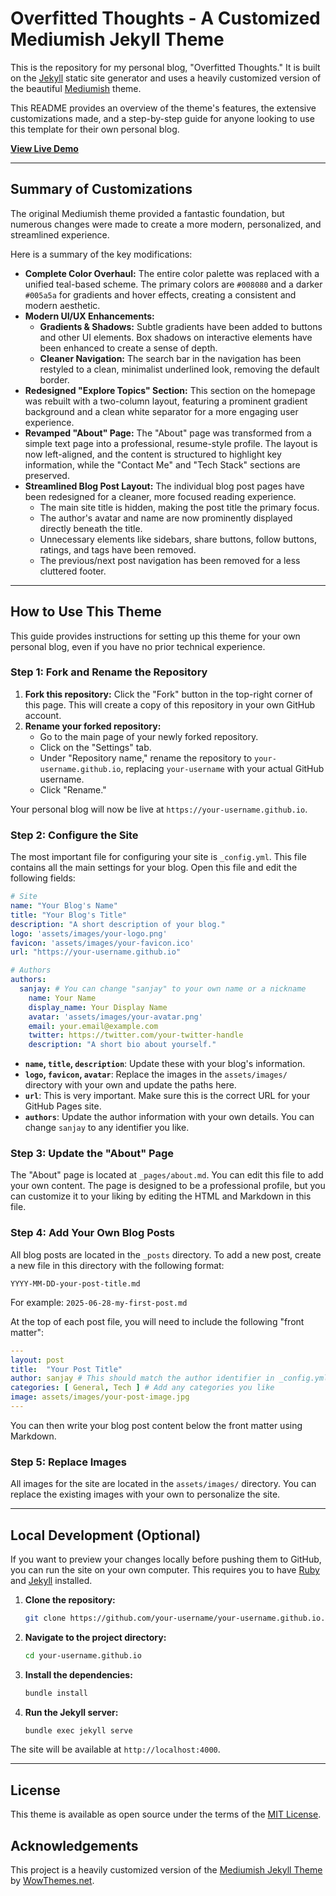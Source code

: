# Overfitted Thoughts - A Customized Mediumish Jekyll Theme

This is the repository for my personal blog, "Overfitted Thoughts." It is built on the [Jekyll](https://jekyllrb.com/) static site generator and uses a heavily customized version of the beautiful [Mediumish](https://github.com/wowthemesnet/mediumish-jekyll-theme) theme.

This README provides an overview of the theme's features, the extensive customizations made, and a step-by-step guide for anyone looking to use this template for their own personal blog.

**[View Live Demo](https://sanjay-ks23.github.io/)**

---

## Summary of Customizations

The original Mediumish theme provided a fantastic foundation, but numerous changes were made to create a more modern, personalized, and streamlined experience.

Here is a summary of the key modifications:

*   **Complete Color Overhaul:** The entire color palette was replaced with a unified teal-based scheme. The primary colors are `#008080` and a darker `#005a5a` for gradients and hover effects, creating a consistent and modern aesthetic.
*   **Modern UI/UX Enhancements:**
    *   **Gradients & Shadows:** Subtle gradients have been added to buttons and other UI elements. Box shadows on interactive elements have been enhanced to create a sense of depth.
    *   **Cleaner Navigation:** The search bar in the navigation has been restyled to a clean, minimalist underlined look, removing the default border.
*   **Redesigned "Explore Topics" Section:** This section on the homepage was rebuilt with a two-column layout, featuring a prominent gradient background and a clean white separator for a more engaging user experience.
*   **Revamped "About" Page:** The "About" page was transformed from a simple text page into a professional, resume-style profile. The layout is now left-aligned, and the content is structured to highlight key information, while the "Contact Me" and "Tech Stack" sections are preserved.
*   **Streamlined Blog Post Layout:** The individual blog post pages have been redesigned for a cleaner, more focused reading experience.
    *   The main site title is hidden, making the post title the primary focus.
    *   The author's avatar and name are now prominently displayed directly beneath the title.
    *   Unnecessary elements like sidebars, share buttons, follow buttons, ratings, and tags have been removed.
    *   The previous/next post navigation has been removed for a less cluttered footer.

---

## How to Use This Theme

This guide provides instructions for setting up this theme for your own personal blog, even if you have no prior technical experience.

### Step 1: Fork and Rename the Repository

1.  **Fork this repository:** Click the "Fork" button in the top-right corner of this page. This will create a copy of this repository in your own GitHub account.
2.  **Rename your forked repository:**
    *   Go to the main page of your newly forked repository.
    *   Click on the "Settings" tab.
    *   Under "Repository name," rename the repository to `your-username.github.io`, replacing `your-username` with your actual GitHub username.
    *   Click "Rename."

Your personal blog will now be live at `https://your-username.github.io`.

### Step 2: Configure the Site

The most important file for configuring your site is `_config.yml`. This file contains all the main settings for your blog. Open this file and edit the following fields:

```yaml
# Site
name: "Your Blog's Name"
title: "Your Blog's Title"
description: "A short description of your blog."
logo: 'assets/images/your-logo.png'
favicon: 'assets/images/your-favicon.ico'
url: "https://your-username.github.io"

# Authors
authors:
  sanjay: # You can change "sanjay" to your own name or a nickname
    name: Your Name
    display_name: Your Display Name
    avatar: 'assets/images/your-avatar.png'
    email: your.email@example.com
    twitter: https://twitter.com/your-twitter-handle
    description: "A short bio about yourself."
```

*   **`name`, `title`, `description`**: Update these with your blog's information.
*   **`logo`, `favicon`, `avatar`**: Replace the images in the `assets/images/` directory with your own and update the paths here.
*   **`url`**: This is very important. Make sure this is the correct URL for your GitHub Pages site.
*   **`authors`**: Update the author information with your own details. You can change `sanjay` to any identifier you like.

### Step 3: Update the "About" Page

The "About" page is located at `_pages/about.md`. You can edit this file to add your own content. The page is designed to be a professional profile, but you can customize it to your liking by editing the HTML and Markdown in this file.

### Step 4: Add Your Own Blog Posts

All blog posts are located in the `_posts` directory. To add a new post, create a new file in this directory with the following format:

`YYYY-MM-DD-your-post-title.md`

For example: `2025-06-28-my-first-post.md`

At the top of each post file, you will need to include the following "front matter":

```yaml
---
layout: post
title:  "Your Post Title"
author: sanjay # This should match the author identifier in _config.yml
categories: [ General, Tech ] # Add any categories you like
image: assets/images/your-post-image.jpg
---
```

You can then write your blog post content below the front matter using Markdown.

### Step 5: Replace Images

All images for the site are located in the `assets/images/` directory. You can replace the existing images with your own to personalize the site.

---

## Local Development (Optional)

If you want to preview your changes locally before pushing them to GitHub, you can run the site on your own computer. This requires you to have [Ruby](https://www.ruby-lang.org/en/documentation/installation/) and [Jekyll](https://jekyllrb.com/docs/installation/) installed.

1.  **Clone the repository:**
    ```bash
    git clone https://github.com/your-username/your-username.github.io.git
    ```
2.  **Navigate to the project directory:**
    ```bash
    cd your-username.github.io
    ```
3.  **Install the dependencies:**
    ```bash
    bundle install
    ```
4.  **Run the Jekyll server:**
    ```bash
    bundle exec jekyll serve
    ```

The site will be available at `http://localhost:4000`.

---

## License

This theme is available as open source under the terms of the [MIT License](https://opensource.org/licenses/MIT).

## Acknowledgements

This project is a heavily customized version of the [Mediumish Jekyll Theme](https://github.com/wowthemesnet/mediumish-jekyll-theme) by [WowThemes.net](https://www.wowthemes.net).
